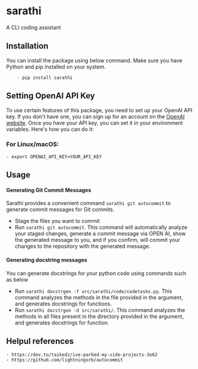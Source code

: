 # sarathi
A CLI coding assistant


## Installation
You can install the package using below command. Make sure you have Python and pip installed on your system.
    
        - pip install sarathi
 
## Setting OpenAI API Key
To use certain features of this package, you need to set up your OpenAI API key. If you don't have one, you can sign up for an account on the [OpenAI website](https://openai.com/product). Once you have your API key, you can set it in your environment variables. Here's how you can do it:

### For Linux/macOS:

    - export OPENAI_API_KEY=YOUR_API_KEY


## Usage

#### Generating Git Commit Messages
Sarathi provides a convenient command `sarathi git autocommit` to generate commit messages for Git commits. 
- Stage the files you want to commit
- Run `sarathi git autocommit`. This command will automatically analyze your staged changes, generate a commit message via OPEN AI, show the generated message to you, and if you confirm, will commit your changes to the repository with the generated message.

#### Generating docstring messages
You can generate docstrings for your python code using commands such as below

- Run `sarathi docstrgen -f src/sarathi/code/codetasks.py`. This command analyzes the methods in the file provided in the argument, and generates docstrings for functions.
- Run `sarathi docstrgen -d src/sarathi/`. This command analyzes the methods in all files present in the directory provided in the argument,  and generates docstrings for function.


## Helpul references
    - https://dev.to/taikedz/ive-parked-my-side-projects-3o62
    - https://github.com/lightningorb/autocommit
    